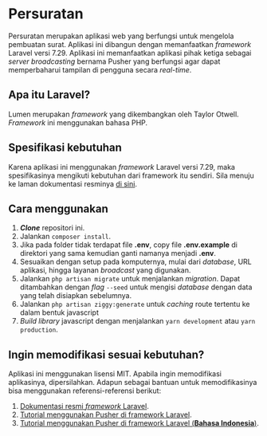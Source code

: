 # Persuratan

Persuratan merupakan aplikasi web yang berfungsi untuk mengelola pembuatan surat. Aplikasi ini dibangun dengan memanfaatkan _framework_ Laravel versi 7.29. Aplikasi ini memanfaatkan aplikasi pihak ketiga sebagai _server broadcasting_ bernama Pusher yang berfungsi agar dapat memperbaharui tampilan di pengguna secara _real-time_.

## Apa itu Laravel?

Lumen merupakan _framework_ yang dikembangkan oleh Taylor Otwell. _Framework_ ini menggunakan bahasa PHP.

## Spesifikasi kebutuhan

Karena aplikasi ini menggunakan _framework_ Laravel versi 7.29, maka spesifikasinya mengikuti kebutuhan dari framework itu sendiri. Sila menuju ke laman dokumentasi resminya [di sini](https://laravel.com/docs/7.x).

## Cara menggunakan

1. **_Clone_** repositori ini.
2. Jalankan `composer install`.
3. Jika pada folder tidak terdapat file **.env**, copy file **.env.example** di direktori yang sama kemudian ganti namanya menjadi **.env**.
4. Sesuaikan dengan setup pada komputernya, mulai dari _database_, URL aplikasi, hingga layanan _broadcast_ yang digunakan.
5. Jalankan `php artisan migrate` untuk menjalankan _migration_. Dapat ditambahkan dengan _flag_ `--seed` untuk mengisi _database_ dengan data yang telah disiapkan sebelumnya.
6. Jalankan `php artisan ziggy:generate` untuk _caching_ route tertentu ke dalam bentuk javascript
7. _Build library_ javascript dengan menjalankan `yarn development` atau `yarn production`.

## Ingin memodifikasi sesuai kebutuhan?

Aplikasi ini menggunakan lisensi MIT. Apabila ingin memodifikasi aplikasinya, dipersilahkan. Adapun sebagai bantuan untuk memodifikasinya bisa menggunakan referensi-referensi berikut:

1. [Dokumentasi resmi _framework_ Laravel](https://laravel.com/docs/7.x).
2. [Tutorial menggunakan Pusher di framework Laravel](https://pusher.com/tutorials/realtime-table-laravel).
3. [Tutorial menggunakan Pusher di framework Laravel (**Bahasa Indonesia**)](https://medium.com/@ranggaantok/laravel-pusher-real-time-notification-e8a0012a25c3).
